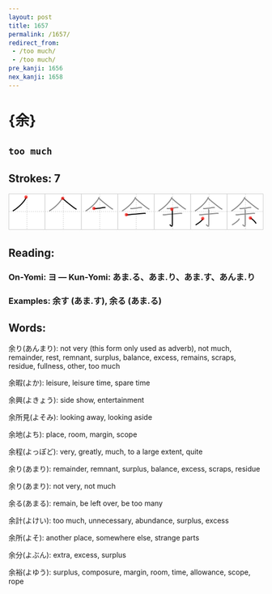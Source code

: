 ```yaml
---
layout: post
title: 1657
permalink: /1657/
redirect_from:
 - /too much/
 - /too much/
pre_kanji: 1656
nex_kanji: 1658
---
```


# {余}

## `too much`

## Strokes: 7

<div class="stroke"><img src="../images/E4BD99.png" /></div>

## Reading:

### On-Yomi: ヨ &mdash; Kun-Yomi: あま.る、あま.り、あま.す、あんま.り

### Examples: 余す (あま.す), 余る (あま.る)

## Words:

余り(あんまり): not very (this form only used as adverb), not much, remainder, rest, remnant, surplus, balance, excess, remains, scraps, residue, fullness, other, too much

余暇(よか): leisure, leisure time, spare time

余興(よきょう): side show, entertainment

余所見(よそみ): looking away, looking aside

余地(よち): place, room, margin, scope

余程(よっぽど): very, greatly, much, to a large extent, quite

余り(あまり): remainder, remnant, surplus, balance, excess, scraps, residue

余り(あまり): not very, not much

余る(あまる): remain, be left over, be too many

余計(よけい): too much, unnecessary, abundance, surplus, excess

余所(よそ): another place, somewhere else, strange parts

余分(よぶん): extra, excess, surplus

余裕(よゆう): surplus, composure, margin, room, time, allowance, scope, rope
